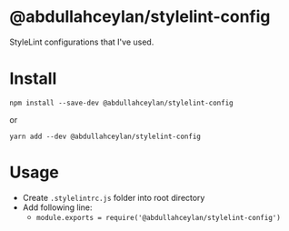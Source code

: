 # @abdullahceylan/stylelint-config

StyleLint configurations that I've used.

# Install
`npm install --save-dev @abdullahceylan/stylelint-config`

or 

`yarn add --dev @abdullahceylan/stylelint-config`

# Usage
- Create `.stylelintrc.js` folder into root directory
- Add following line:
  - `module.exports = require('@abdullahceylan/stylelint-config')`
